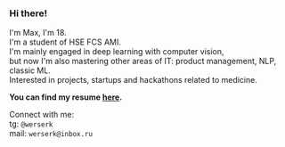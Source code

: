 ### Hi there!

I'm Max, I'm 18. \
I'm a student of HSE FCS AMI. \
I'm mainly engaged in deep learning with computer vision, \
but now I'm also mastering other areas of IT: product management, NLP, classic ML. \
Interested in projects, startups and hackathons related to medicine.

**You can find my resume [here](https://drive.google.com/file/d/1UqGrMVXgB2xnlwR1daX05sIon71cO3Y4/view?usp=sharing).**

Connect with me: \
tg: `@werserk` \
mail: `werserk@inbox.ru`
